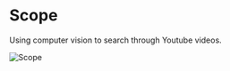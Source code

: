 # Scope

Using computer vision to search through Youtube videos.

![Scope](https://imgur.com/ZutHO9a.png)
